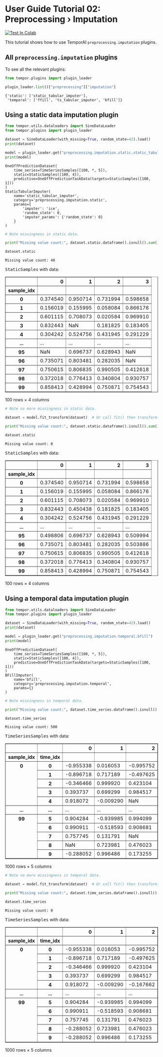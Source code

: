 # User Guide Tutorial 02: Preprocessing › Imputation
[![Test In Colab](https://colab.research.google.com/assets/colab-badge.svg)](https://colab.research.google.com/github/vanderschaarlab/temporai/blob/main/tutorials/usage/tutorial02_imputation.ipynb)

This tutorial shows how to use TemporAI `preprocessing.imputation` plugins.



## All `preprocessing.imputation` plugins

To see all the relevant plugins:


```python
from tempor.plugins import plugin_loader

plugin_loader.list()["preprocessing"]["imputation"]
```




    {'static': ['static_tabular_imputer'],
     'temporal': ['ffill', 'ts_tabular_imputer', 'bfill']}



## Using a static data imputation plugin


```python
from tempor.utils.dataloaders import SineDataLoader
from tempor.plugins import plugin_loader

dataset = SineDataLoader(with_missing=True, random_state=42).load()
print(dataset)

model = plugin_loader.get("preprocessing.imputation.static.static_tabular_imputer", static_imputer="mean")
print(model)
```

    OneOffPredictionDataset(
        time_series=TimeSeriesSamples([100, *, 5]),
        static=StaticSamples([100, 4]),
        predictive=OneOffPredictionTaskData(targets=StaticSamples([100, 1]))
    )
    StaticTabularImputer(
        name='static_tabular_imputer',
        category='preprocessing.imputation.static',
        params={
            'imputer': 'ice',
            'random_state': 0,
            'imputer_params': {'random_state': 0}
        }
    )



```python
# Note missingness in static data.

print("Missing value count:", dataset.static.dataframe().isnull().sum().sum())  # type: ignore

dataset.static
```

    Missing value count: 40





<p><span style="font-family: monospace;">StaticSamples</span> with data:</p><div>
<style scoped>
    .dataframe tbody tr th:only-of-type {
        vertical-align: middle;
    }

    .dataframe tbody tr th {
        vertical-align: top;
    }

    .dataframe thead th {
        text-align: right;
    }
</style>
<table border="1" class="dataframe">
  <thead>
    <tr style="text-align: right;">
      <th></th>
      <th>0</th>
      <th>1</th>
      <th>2</th>
      <th>3</th>
    </tr>
    <tr>
      <th>sample_idx</th>
      <th></th>
      <th></th>
      <th></th>
      <th></th>
    </tr>
  </thead>
  <tbody>
    <tr>
      <th>0</th>
      <td>0.374540</td>
      <td>0.950714</td>
      <td>0.731994</td>
      <td>0.598658</td>
    </tr>
    <tr>
      <th>1</th>
      <td>0.156019</td>
      <td>0.155995</td>
      <td>0.058084</td>
      <td>0.866176</td>
    </tr>
    <tr>
      <th>2</th>
      <td>0.601115</td>
      <td>0.708073</td>
      <td>0.020584</td>
      <td>0.969910</td>
    </tr>
    <tr>
      <th>3</th>
      <td>0.832443</td>
      <td>NaN</td>
      <td>0.181825</td>
      <td>0.183405</td>
    </tr>
    <tr>
      <th>4</th>
      <td>0.304242</td>
      <td>0.524756</td>
      <td>0.431945</td>
      <td>0.291229</td>
    </tr>
    <tr>
      <th>...</th>
      <td>...</td>
      <td>...</td>
      <td>...</td>
      <td>...</td>
    </tr>
    <tr>
      <th>95</th>
      <td>NaN</td>
      <td>0.696737</td>
      <td>0.628943</td>
      <td>NaN</td>
    </tr>
    <tr>
      <th>96</th>
      <td>0.735071</td>
      <td>0.803481</td>
      <td>0.282035</td>
      <td>NaN</td>
    </tr>
    <tr>
      <th>97</th>
      <td>0.750615</td>
      <td>0.806835</td>
      <td>0.990505</td>
      <td>0.412618</td>
    </tr>
    <tr>
      <th>98</th>
      <td>0.372018</td>
      <td>0.776413</td>
      <td>0.340804</td>
      <td>0.930757</td>
    </tr>
    <tr>
      <th>99</th>
      <td>0.858413</td>
      <td>0.428994</td>
      <td>0.750871</td>
      <td>0.754543</td>
    </tr>
  </tbody>
</table>
<p>100 rows × 4 columns</p>
</div>




```python
# Note no more missingness in static data.

dataset = model.fit_transform(dataset)  # Or call fit() then transform().

print("Missing value count:", dataset.static.dataframe().isnull().sum().sum())  # type: ignore

dataset.static
```

    Missing value count: 0





<p><span style="font-family: monospace;">StaticSamples</span> with data:</p><div>
<style scoped>
    .dataframe tbody tr th:only-of-type {
        vertical-align: middle;
    }

    .dataframe tbody tr th {
        vertical-align: top;
    }

    .dataframe thead th {
        text-align: right;
    }
</style>
<table border="1" class="dataframe">
  <thead>
    <tr style="text-align: right;">
      <th></th>
      <th>0</th>
      <th>1</th>
      <th>2</th>
      <th>3</th>
    </tr>
    <tr>
      <th>sample_idx</th>
      <th></th>
      <th></th>
      <th></th>
      <th></th>
    </tr>
  </thead>
  <tbody>
    <tr>
      <th>0</th>
      <td>0.374540</td>
      <td>0.950714</td>
      <td>0.731994</td>
      <td>0.598658</td>
    </tr>
    <tr>
      <th>1</th>
      <td>0.156019</td>
      <td>0.155995</td>
      <td>0.058084</td>
      <td>0.866176</td>
    </tr>
    <tr>
      <th>2</th>
      <td>0.601115</td>
      <td>0.708073</td>
      <td>0.020584</td>
      <td>0.969910</td>
    </tr>
    <tr>
      <th>3</th>
      <td>0.832443</td>
      <td>0.450438</td>
      <td>0.181825</td>
      <td>0.183405</td>
    </tr>
    <tr>
      <th>4</th>
      <td>0.304242</td>
      <td>0.524756</td>
      <td>0.431945</td>
      <td>0.291229</td>
    </tr>
    <tr>
      <th>...</th>
      <td>...</td>
      <td>...</td>
      <td>...</td>
      <td>...</td>
    </tr>
    <tr>
      <th>95</th>
      <td>0.498806</td>
      <td>0.696737</td>
      <td>0.628943</td>
      <td>0.509994</td>
    </tr>
    <tr>
      <th>96</th>
      <td>0.735071</td>
      <td>0.803481</td>
      <td>0.282035</td>
      <td>0.503886</td>
    </tr>
    <tr>
      <th>97</th>
      <td>0.750615</td>
      <td>0.806835</td>
      <td>0.990505</td>
      <td>0.412618</td>
    </tr>
    <tr>
      <th>98</th>
      <td>0.372018</td>
      <td>0.776413</td>
      <td>0.340804</td>
      <td>0.930757</td>
    </tr>
    <tr>
      <th>99</th>
      <td>0.858413</td>
      <td>0.428994</td>
      <td>0.750871</td>
      <td>0.754543</td>
    </tr>
  </tbody>
</table>
<p>100 rows × 4 columns</p>
</div>



## Using a temporal data imputation plugin


```python
from tempor.utils.dataloaders import SineDataLoader
from tempor.plugins import plugin_loader

dataset = SineDataLoader(with_missing=True, random_state=42).load()
print(dataset)

model = plugin_loader.get("preprocessing.imputation.temporal.bfill")
print(model)
```

    OneOffPredictionDataset(
        time_series=TimeSeriesSamples([100, *, 5]),
        static=StaticSamples([100, 4]),
        predictive=OneOffPredictionTaskData(targets=StaticSamples([100, 1]))
    )
    BFillImputer(
        name='bfill',
        category='preprocessing.imputation.temporal',
        params={}
    )



```python
# Note missingness in temporal data.

print("Missing value count:", dataset.time_series.dataframe().isnull().sum().sum())

dataset.time_series
```

    Missing value count: 500





<p><span style="font-family: monospace;">TimeSeriesSamples</span> with data:</p><div>
<style scoped>
    .dataframe tbody tr th:only-of-type {
        vertical-align: middle;
    }

    .dataframe tbody tr th {
        vertical-align: top;
    }

    .dataframe thead th {
        text-align: right;
    }
</style>
<table border="1" class="dataframe">
  <thead>
    <tr style="text-align: right;">
      <th></th>
      <th></th>
      <th>0</th>
      <th>1</th>
      <th>2</th>
      <th>3</th>
      <th>4</th>
    </tr>
    <tr>
      <th>sample_idx</th>
      <th>time_idx</th>
      <th></th>
      <th></th>
      <th></th>
      <th></th>
      <th></th>
    </tr>
  </thead>
  <tbody>
    <tr>
      <th rowspan="5" valign="top">0</th>
      <th>0</th>
      <td>-0.955338</td>
      <td>0.016053</td>
      <td>-0.995752</td>
      <td>0.948138</td>
      <td>0.738158</td>
    </tr>
    <tr>
      <th>1</th>
      <td>-0.896718</td>
      <td>0.717189</td>
      <td>-0.497625</td>
      <td>0.962001</td>
      <td>0.968258</td>
    </tr>
    <tr>
      <th>2</th>
      <td>-0.346466</td>
      <td>0.999920</td>
      <td>0.423104</td>
      <td>0.639780</td>
      <td>0.972469</td>
    </tr>
    <tr>
      <th>3</th>
      <td>0.393737</td>
      <td>0.699299</td>
      <td>0.984517</td>
      <td>0.094046</td>
      <td>0.749807</td>
    </tr>
    <tr>
      <th>4</th>
      <td>0.918072</td>
      <td>-0.009290</td>
      <td>NaN</td>
      <td>NaN</td>
      <td>NaN</td>
    </tr>
    <tr>
      <th>...</th>
      <th>...</th>
      <td>...</td>
      <td>...</td>
      <td>...</td>
      <td>...</td>
      <td>...</td>
    </tr>
    <tr>
      <th rowspan="5" valign="top">99</th>
      <th>5</th>
      <td>0.904284</td>
      <td>-0.939985</td>
      <td>0.994099</td>
      <td>-0.984349</td>
      <td>0.688521</td>
    </tr>
    <tr>
      <th>6</th>
      <td>0.990911</td>
      <td>-0.518593</td>
      <td>0.908681</td>
      <td>-0.801263</td>
      <td>0.813486</td>
    </tr>
    <tr>
      <th>7</th>
      <td>0.757745</td>
      <td>0.131791</td>
      <td>NaN</td>
      <td>-0.110629</td>
      <td>0.908965</td>
    </tr>
    <tr>
      <th>8</th>
      <td>NaN</td>
      <td>0.723981</td>
      <td>0.476023</td>
      <td>0.650082</td>
      <td>0.971498</td>
    </tr>
    <tr>
      <th>9</th>
      <td>-0.288052</td>
      <td>0.996486</td>
      <td>0.173255</td>
      <td>0.999008</td>
      <td>0.998817</td>
    </tr>
  </tbody>
</table>
<p>1000 rows × 5 columns</p>
</div>




```python
# Note no more missingness in temporal data.

dataset = model.fit_transform(dataset)  # Or call fit() then transform().

print("Missing value count:", dataset.time_series.dataframe().isnull().sum().sum())

dataset.time_series
```

    Missing value count: 0





<p><span style="font-family: monospace;">TimeSeriesSamples</span> with data:</p><div>
<style scoped>
    .dataframe tbody tr th:only-of-type {
        vertical-align: middle;
    }

    .dataframe tbody tr th {
        vertical-align: top;
    }

    .dataframe thead th {
        text-align: right;
    }
</style>
<table border="1" class="dataframe">
  <thead>
    <tr style="text-align: right;">
      <th></th>
      <th></th>
      <th>0</th>
      <th>1</th>
      <th>2</th>
      <th>3</th>
      <th>4</th>
    </tr>
    <tr>
      <th>sample_idx</th>
      <th>time_idx</th>
      <th></th>
      <th></th>
      <th></th>
      <th></th>
      <th></th>
    </tr>
  </thead>
  <tbody>
    <tr>
      <th rowspan="5" valign="top">0</th>
      <th>0</th>
      <td>-0.955338</td>
      <td>0.016053</td>
      <td>-0.995752</td>
      <td>0.948138</td>
      <td>0.738158</td>
    </tr>
    <tr>
      <th>1</th>
      <td>-0.896718</td>
      <td>0.717189</td>
      <td>-0.497625</td>
      <td>0.962001</td>
      <td>0.968258</td>
    </tr>
    <tr>
      <th>2</th>
      <td>-0.346466</td>
      <td>0.999920</td>
      <td>0.423104</td>
      <td>0.639780</td>
      <td>0.972469</td>
    </tr>
    <tr>
      <th>3</th>
      <td>0.393737</td>
      <td>0.699299</td>
      <td>0.984517</td>
      <td>0.094046</td>
      <td>0.749807</td>
    </tr>
    <tr>
      <th>4</th>
      <td>0.918072</td>
      <td>-0.009290</td>
      <td>-0.167662</td>
      <td>-0.893854</td>
      <td>-0.127538</td>
    </tr>
    <tr>
      <th>...</th>
      <th>...</th>
      <td>...</td>
      <td>...</td>
      <td>...</td>
      <td>...</td>
      <td>...</td>
    </tr>
    <tr>
      <th rowspan="5" valign="top">99</th>
      <th>5</th>
      <td>0.904284</td>
      <td>-0.939985</td>
      <td>0.994099</td>
      <td>-0.984349</td>
      <td>0.688521</td>
    </tr>
    <tr>
      <th>6</th>
      <td>0.990911</td>
      <td>-0.518593</td>
      <td>0.908681</td>
      <td>-0.801263</td>
      <td>0.813486</td>
    </tr>
    <tr>
      <th>7</th>
      <td>0.757745</td>
      <td>0.131791</td>
      <td>0.476023</td>
      <td>-0.110629</td>
      <td>0.908965</td>
    </tr>
    <tr>
      <th>8</th>
      <td>-0.288052</td>
      <td>0.723981</td>
      <td>0.476023</td>
      <td>0.650082</td>
      <td>0.971498</td>
    </tr>
    <tr>
      <th>9</th>
      <td>-0.288052</td>
      <td>0.996486</td>
      <td>0.173255</td>
      <td>0.999008</td>
      <td>0.998817</td>
    </tr>
  </tbody>
</table>
<p>1000 rows × 5 columns</p>
</div>



